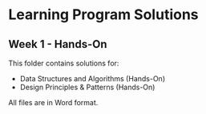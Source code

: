 # Learning Program Solutions

## Week 1 - Hands-On

This folder contains solutions for:

- Data Structures and Algorithms (Hands-On)
- Design Principles & Patterns (Hands-On)

All files are in Word format.

